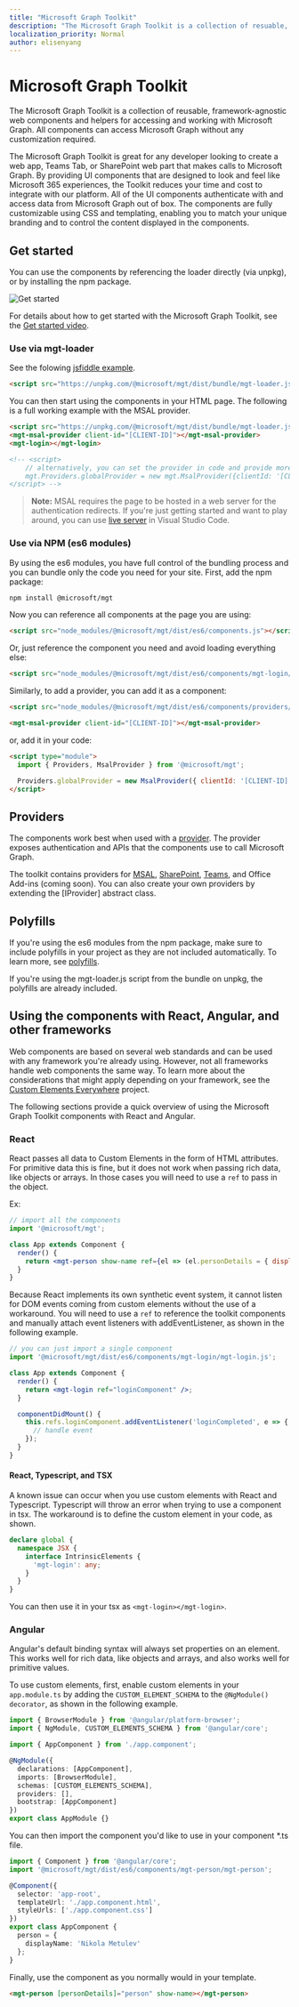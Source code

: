 ```yaml
---
title: "Microsoft Graph Toolkit"
description: "The Microsoft Graph Toolkit is a collection of resuable, framework-agnostic web components and helpers for accessing and working with Microsoft Graph."
localization_priority: Normal
author: elisenyang
---
```


# Microsoft Graph Toolkit

The Microsoft Graph Toolkit is a collection of reusable, framework-agnostic web components and helpers for accessing and working with Microsoft Graph. All components can access Microsoft Graph without any customization required.

The Microsoft Graph Toolkit is great for any developer looking to create a web app, Teams Tab, or SharePoint web part that makes calls to Microsoft Graph. By providing UI components that are designed to look and feel like Microsoft 365 experiences, the Toolkit reduces your time and cost to integrate with our platform. All of the UI components authenticate with and access data from Microsoft Graph out of box. The components are fully customizable using CSS and templating, enabling you to match your unique branding and to control the content displayed in the components.

## Get started

You can use the components by referencing the loader directly (via unpkg), or by installing the npm package.

![Get started](./images/get-started.gif)

For details about how to get started with the Microsoft Graph Toolkit, see the [Get started video](https://www.youtube.com/watch?v=oZCGb2MMxa0).

### Use via mgt-loader

See the folowing [jsfiddle example](https://jsfiddle.net/metulev/9phqxLd5/).

```html
<script src="https://unpkg.com/@microsoft/mgt/dist/bundle/mgt-loader.js"></script>
```

You can then start using the components in your HTML page. The following is a full working example with the MSAL provider.

```html
<script src="https://unpkg.com/@microsoft/mgt/dist/bundle/mgt-loader.js"></script>
<mgt-msal-provider client-id="[CLIENT-ID]"></mgt-msal-provider>
<mgt-login></mgt-login>

<!-- <script>
    // alternatively, you can set the provider in code and provide more options
    mgt.Providers.globalProvider = new mgt.MsalProvider({clientId: '[CLIENT-ID]'});
</script> -->
```

> **Note:** MSAL requires the page to be hosted in a web server for the authentication redirects. If you're just getting started and want to play around, you can use [live server](https://marketplace.visualstudio.com/items?itemName=ritwickdey.LiveServer) in Visual Studio Code.

### Use via NPM (es6 modules)

By using the es6 modules, you have full control of the bundling process and you can bundle only the code you need for your site. First, add the npm package:

```bash
npm install @microsoft/mgt
```

Now you can reference all components at the page you are using:

```html
<script src="node_modules/@microsoft/mgt/dist/es6/components.js"></script>
```

Or, just reference the component you need and avoid loading everything else:

```html
<script src="node_modules/@microsoft/mgt/dist/es6/components/mgt-login/mgt-login.js"></script>
```

Similarly, to add a provider, you can add it as a component:

```html
<script src="node_modules/@microsoft/mgt/dist/es6/components/providers/mgt-msal-provider.js"></script>

<mgt-msal-provider client-id="[CLIENT-ID]"></mgt-msal-provider>
```

or, add it in your code:

```html
<script type="module">
  import { Providers, MsalProvider } from '@microsoft/mgt';

  Providers.globalProvider = new MsalProvider({ clientId: '[CLIENT-ID]' });
</script>
```

## Providers

The components work best when used with a [provider](./providers.md). The provider exposes authentication and APIs that the components use to call Microsoft Graph.

The toolkit contains providers for [MSAL](./providers/msal.md), [SharePoint](./providers/sharepoint.md), [Teams](./providers/teams.md), and Office Add-ins (coming soon). You can also create your own providers by extending the [IProvider] abstract class.

## Polyfills

If you're using the es6 modules from the npm package, make sure to include polyfills in your project as they are not included automatically. To learn more, see [polyfills](https://www.webcomponents.org/polyfills).

If you're using the mgt-loader.js script from the bundle on unpkg, the polyfills are already included.


## Using the components with React, Angular, and other frameworks

Web components are based on several web standards and can be used with any framework you're already using. However, not all frameworks handle web components the same way. To learn more about the considerations that might apply depending on your framework, see the [Custom Elements Everywhere](https://custom-elements-everywhere.com/) project.

The following sections provide a quick overview of using the Microsoft Graph Toolkit components with React and Angular.

### React

React passes all data to Custom Elements in the form of HTML attributes. For primitive data this is fine, but it does not work when passing rich data, like objects or arrays. In those cases you will need to use a `ref` to pass in the object.

Ex:

```jsx
// import all the components
import '@microsoft/mgt';

class App extends Component {
  render() {
    return <mgt-person show-name ref={el => (el.personDetails = { displayName: 'Nikola Metulev' })} />;
  }
}
```

Because React implements its own synthetic event system, it cannot listen for DOM events coming from custom elements without the use of a workaround. You will need to use a `ref` to reference the toolkit components and manually attach event listeners with addEventListener, as shown in the following example.

```jsx
// you can just import a single component
import '@microsoft/mgt/dist/es6/components/mgt-login/mgt-login.js';

class App extends Component {
  render() {
    return <mgt-login ref="loginComponent" />;
  }

  componentDidMount() {
    this.refs.loginComponent.addEventListener('loginCompleted', e => {
      // handle event
    });
  }
}
```

#### React, Typescript, and TSX

A known issue can occur when you use custom elements with React and Typescript. Typescript will throw an error when trying to use a component in tsx. The workaround is to define the custom element in your code, as shown.

```ts
declare global {
  namespace JSX {
    interface IntrinsicElements {
      'mgt-login': any;
    }
  }
}
```

You can then use it in your tsx as `<mgt-login></mgt-login>`.

### Angular

Angular's default binding syntax will always set properties on an element. This works well for rich data, like objects and arrays, and also works well for primitive values.

To use custom elements, first, enable custom elements in your `app.module.ts` by adding the `CUSTOM_ELEMENT_SCHEMA` to the `@NgModule() decorator`, as shown in the following example.

```ts
import { BrowserModule } from '@angular/platform-browser';
import { NgModule, CUSTOM_ELEMENTS_SCHEMA } from '@angular/core';

import { AppComponent } from './app.component';

@NgModule({
  declarations: [AppComponent],
  imports: [BrowserModule],
  schemas: [CUSTOM_ELEMENTS_SCHEMA],
  providers: [],
  bootstrap: [AppComponent]
})
export class AppModule {}
```

You can then import the component you'd like to use in your component \*.ts file.

```ts
import { Component } from '@angular/core';
import '@microsoft/mgt/dist/es6/components/mgt-person/mgt-person';

@Component({
  selector: 'app-root',
  templateUrl: './app.component.html',
  styleUrls: ['./app.component.css']
})
export class AppComponent {
  person = {
    displayName: 'Nikola Metulev'
  };
}
```

Finally, use the component as you normally would in your template.

```html
<mgt-person [personDetails]="person" show-name></mgt-person>
```
